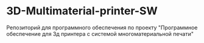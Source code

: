# 3D-Multimaterial-printer-SW
Репозиторий для программного обеспечения по проекту "Программное обеспечение для 3д принтера с системой многоматериальной печати"
